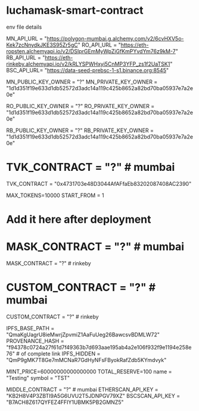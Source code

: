 # luchamask-smart-contract


env file details

MN_API_URL = "https://polygon-mumbai.g.alchemy.com/v2/6cvHXV5o-Kek7zcNnydkJKE3S95Zr5gC"
RO_API_URL = "https://eth-ropsten.alchemyapi.io/v2/DSIprGEmMyWpZiGfKmPYvdYm76z9kM-7"
RB_API_URL = "https://eth-rinkeby.alchemyapi.io/v2/kRLYSPWHxyi5CnMP3YFP_zs1f2UaTSK1"
BSC_API_URL= "https://data-seed-prebsc-1-s1.binance.org:8545"

MN_PUBLIC_KEY_OWNER = "?"
MN_PRIVATE_KEY_OWNER = "1d1d351f19e633d1db52572d3adc14a119c425b8652a82bd70ba05937e7a2e0e"

RO_PUBLIC_KEY_OWNER = "?"
RO_PRIVATE_KEY_OWNER = "1d1d351f19e633d1db52572d3adc14a119c425b8652a82bd70ba05937e7a2e0e"

RB_PUBLIC_KEY_OWNER = "?"
RB_PRIVATE_KEY_OWNER = "1d1d351f19e633d1db52572d3adc14a119c425b8652a82bd70ba05937e7a2e0e"

# TVK_CONTRACT = "?" # mumbai

TVK_CONTRACT = "0x4731703e48D3044AfAFfaEb83202087408AC2390" 

MAX_TOKENS=10000
START_FROM = 1

# Add it here after deployment
# MASK_CONTRACT = "?" # mumbai
MASK_CONTRACT = "?" # rinkeby

# CUSTOM_CONTRACT = "?" # mumbai
CUSTOM_CONTRACT = "?" # rinkeby

IPFS_BASE_PATH = "QmaKgUagrU8ieMwrjZpvmiZ1AaFuUeg26BawcsvBDMLW72"
PROVENANCE_HASH = "f94378c0724a27f61d7f49363b7d693aae195ab4a2e106f932f9e1194e258e76" # of complete link
IPFS_HIDDEN = "QmP9gMK7T8Ge7mMCNaR7GdHyNFsFByokRafZdb5KYmdvyk"

MINT_PRICE=60000000000000000
TOTAL_RESERVE=100
name = "Testing"
symbol = "TST"

MIDDLE_CONTRACT = "?" # mumbai
ETHERSCAN_API_KEY = "KB2H8V4P3ZBTI9A5G6UVU2T5JDNPGV79XZ"
BSCSCAN_API_KEY = "B7ACH8Z617QYFEZ4FFIY1UBMK5PB2GMNZ5"


